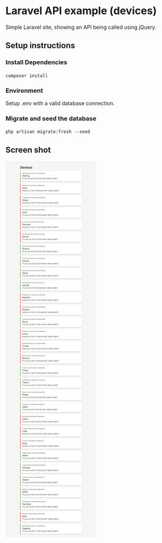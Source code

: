 # Laravel API example (devices)

Simple Laravel site, showing an API being called using jQuery.

## Setup instructions

### Install Dependencies
`composer install`

### Environment
Setup .env with a valid database connection.

### Migrate and seed the database
`php artisan migrate:fresh --seed` 

## Screen shot
<img src="https://github.com/incon/laravel-api-example/blob/master/screenshot.png">